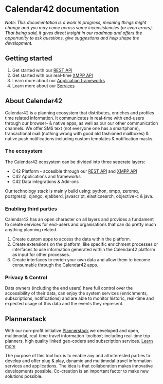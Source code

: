 # Calendar42 documentation

_Note: This documentation is a work in progress, meaning things might change and you may come across some inconsistencies (or even errors). That being said, it gives direct insight in our roadmap and offers the opportunity to ask questions, give suggestions and help shape the development._

## Getting started

1. Get started with our [REST API](/rest-api/introduction/) 
2. Get started with our real-time [XMPP API](/xmpp-api/introduction/) 
3. Learn more about our [Application frameworks](/application-frameworks/introduction/)
4. Learn more about our [Services](/services/introduction/)

## About Calendar42 

Calendar42 is a planning ecosystem that distributes, enriches and profiles time related information. It communicates in real-time with end-users through our browser- & native apps, as well as our our other communication channels. We offer SMS text (not everyone one has a smartphone), transactional mail (nothing wrong with good old fashioned mailboxes) & native push notifications including custom templates & notification masks.

### The ecosystem

The Calendar42 ecosystem can be divided into three seperate layers:

* C42 Platform - accesible through our [REST API](/rest-api/introduction/) and [XMPP API](/xmpp-api/introduction/)
* C42 Applications and frameworks
* C42 Data integrations & Add-ons

Our technology stack is mainly build using: python, xmpp, zeromq, postgresql, django, ejabberd, javascript, elasticsearch, objective-c & java.

### Enabling third parties

Calendar42 has an open character on all layers and provides a fundament to create services for end-users and organisations that can do pretty much anything planning related.

1. Create custom apps to access the data within the platform.
2. Create extensions on the platform, like specific enrichment processes or interfaces to use information generated within the Calendar42 platform as input for other processes. 
3. Create interfaces to enrich your own data and allow them to become consumable through the Calendar42 apps.

### Privacy & Control

Data owners (including the end users) have full control over the accessibility of their data, can enjoy the system services (enrichments, subscriptions, notifications) and are able to monitor historic, real-time and expected usage of this data and the events they represent. 

## Plannerstack

With our non-profit initiative [Plannerstack](http://plannerstack.org) we developed and open, multimodal, real-time travel information ‘toolbox’; including real-time trip planners, high quality linked geo-coders and subscription services. [Learn more](http://plannerstack.org)

The purpose of this tool box is to enable any and all interested parties to develop and offer plug & play, dynamic and multimodal travel information services and applications. The idea is that collaboration makes innovative developments possible. Co-creation is an important factor to make new solutions possible.